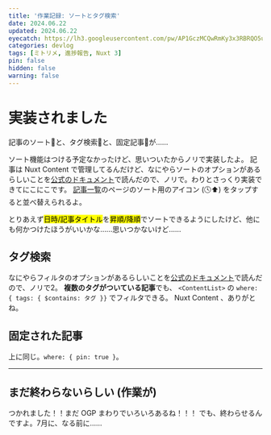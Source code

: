 ```yaml
---
title: '作業記録: ソートとタグ検索'
date: 2024.06.22
updated: 2024.06.22
eyecatch: https://lh3.googleusercontent.com/pw/AP1GczMCQwRmKy3x3RBRQO5uSVf0a_zDvbYjgECO3qj4YhZZhX8iWEX6n5AmYeT0uR7x8Ktyyu3lEB_9dfH1aL2S4FtDAftWjG9h4RfqPGBzOF98VWSV64At-efk2VlCjBrHCSyp5Idrx34yT2QepVUrWZEu=w1600-h838-s-no
categories: devlog
tags: [ミトリメ, 進捗報告, Nuxt 3]
pin: false
hidden: false
warning: false
---
```


# 実装されました
記事のソート🔄と、タグ検索🔎と、固定記事📌が……

ソート機能はつける予定なかったけど、思いついたからノリで実装したよ。
記事は Nuxt Content で管理してるんだけど、なにやらソートのオプションがあるらしいことを[公式のドキュメント](https://content.nuxt.com/composables/query-content)で読んだので、ノリで。わりとさっくり実装できてにこにこです。
[記事一覧](/)のページのソート用のアイコン (🕓⬆️) をタップすると並べ替えられるよ。

とりあえず<mark>日時/記事タイトル</mark>を<mark>昇順/降順</mark>でソートできるようにしたけど、他にも何かつけたほうがいいかな……思いつかないけど……

## タグ検索
なにやらフィルタのオプションがあるらしいことを[公式のドキュメント](https://content.nuxt.com/composables/query-content)で読んだので、ノリで2。
**複数のタグがついている記事**でも、 `<ContentList>` の `where: { tags: { $contains: タグ }}` でフィルタできる。
Nuxt Content 、ありがとね。

## 固定された記事
上に同じ。`where: { pin: true }`。

---

## まだ終わらないらしい (作業が)
つかれました！！まだ OGP まわりでいろいろあるね！！！
でも、終わらせるんですよ。7月に、なる前に……
